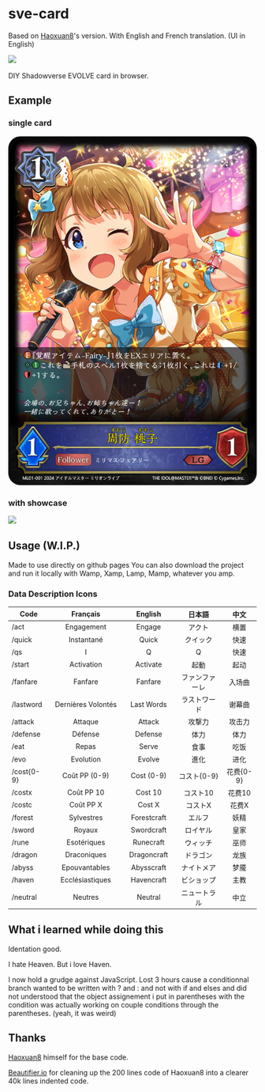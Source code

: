 # sve-card

Based on [Haoxuan8](https://github.com/haoxuan8/sve-card/)'s version.
With English and French translation. (UI in English)

<a href="https://www.npmjs.com/package/sve-card">
  <img src="https://img.shields.io/npm/v/sve-card"/>
</a>

DIY Shadowverse EVOLVE card in browser.

## Example

### single card
![](./examples//momoko.png)

### with showcase
![](./examples/momoko_showcase.png)

## Usage (W.I.P.)

Made to use directly on github pages
You can also download the project and run it locally with Wamp, Xamp, Lamp, Mamp, whatever you amp.

### Data Description Icons

| Code       | Français　| English　| 日本語　|   中文    |
|------------|:-------:|:-------:|:-------:|:-------:|
| /act       | Engagement　| Engage　| アクト |   横置    |
| /quick     | Instantané　| Quick　| クイック |   快速    |
| /qs     | I　| Q　| Q |   快速    |
| /start     | Activation　| Activate　| 起動 |   起动    |
| /fanfare   | Fanfare　| Fanfare　| ファンファーレ |  入场曲   |
| /lastword  | Dernières Volontés　| Last Words　| ラストワード |   谢幕曲   |
| /attack    | Attaque　| Attack　| 攻撃力 |  攻击力   |
| /defense   | Défense　| Defense　| 体力 |  体力    |
| /eat | Repas　| Serve　| 食事 |  吃饭    |
| /evo | Evolution　| Evolve　| 進化 |  进化    |
| /cost{0-9} | Coût PP (0-9)　| Cost (0-9)　| コスト{0-9} | 花费{0-9} |  
| /costx| Coût PP 10　| Cost 10　| コスト10 |  花费10   |
| /costc| Coût PP X　| Cost X　| コストX |  花费X   |
| /forest | Sylvestres　| Forestcraft　| エルフ | 妖精 |
| /sword | Royaux　| Swordcraft　| ロイヤル | 皇家 |
| /rune | Esotériques　| Runecraft　| ウィッチ | 巫师 |
| /dragon | Draconiques　| Dragoncraft　| ドラゴン | 龙族 |
| /abyss | Epouvantables　| Abysscraft　| ナイトメア | 梦魇 |
| /haven | Ecclésiastiques　| Havencraft　| ビショップ | 主教 |
| /neutral | Neutres　| Neutral　| ニュートラル | 中立 |

## What i learned while doing this

Identation good.

I hate Heaven. But i love Haven. 

I now hold a grudge against JavaScript. Lost 3 hours cause a conditionnal branch wanted to be written with ? and : and not with if and elses and did not understood that the object assignement i put in parentheses with the condition was actually working on couple conditions through the parentheses. (yeah, it was weird)

## Thanks

[Haoxuan8](https://github.com/haoxuan8/sve-card/) himself for the base code.

[Beautifier.io](https://beautifier.io/) for cleaning up the 200 lines code of Haoxuan8 into a clearer 40k lines indented code.
